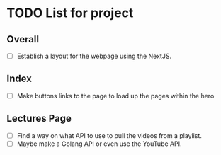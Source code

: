 # TODO List for project

## Overall
- [ ] Establish a layout for the webpage using the NextJS. 

## Index
- [ ] Make buttons links to the page to load up the pages within the hero


## Lectures Page 

- [ ] Find a way on what API to use to pull the videos from a playlist. 
- [ ] Maybe make a Golang API or even use the YouTube API.
